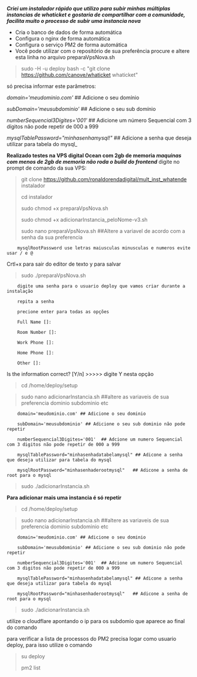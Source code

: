 ***Criei um instalador rápido que utilizo para subir minhas múltiplas instancias de whaticket e gostaria de compartilhar com a comunidade, facilita muito o processo de subir uma instancia nova***
- Cria o banco de dados de forma automática
- Configura o nginx de forma automática
- Configura o serviço PM2 de forma automática
- Você pode utilizar com o repositório de sua preferência procure e altere esta linha no arquivo preparaVpsNova.sh 
>sudo -H -u deploy bash -c "git clone https://github.com/canove/whaticket whaticket"

só precisa informar este parâmetros:

_domain='meudominio.com'_ ## Adicione o seu domínio

_subDomain='meusubdominio'_ ## Adicione o seu sub domínio 

_numberSequencial3Digites='001'_  ## Adicione um número Sequencial com 3 dígitos não pode repetir de 000 a 999

_mysqlTablePassword="minhasenhamysql!"_ ## Adicione a senha que deseja utilizar para tabela do mysql_

**Realizado testes na VPS digital Ocean com 2gb de memoria _maquinas com menos de 2gb de memoria não roda o build do frontend_**
        digite no prompt de comando da sua VPS:

> git clone https://github.com/ronaldorendadigital/mult_inst_whatende instalador
> 
> cd instalador
> 
> sudo chmod +x preparaVpsNova.sh
> 
> sudo chmod +x  adicionarInstancia_peloNome-v3.sh
> 
> sudo nano preparaVpsNova.sh  ##Altere a variavel de acordo com a senha da sua preferencia 
        
        mysqlRootPassword use letras maiusculas minusculas e numeros evite usar / e @

Crtl+x para sair do editor de texto y para salvar

>sudo ./preparaVpsNova.sh
 
        digite uma senha para o usuario deploy que vamos criar durante a instalação
        
        repita a senha
        
        precione enter para todas as opções
        
        Full Name []:
        
        Room Number []:
        
        Work Phone []:
        
        Home Phone []:
        
        Other []:

Is the information correct? [Y/n] >>>>> digite Y nesta opção

>cd /home/deploy/setup

>sudo nano adicionarInstancia.sh      ##altere as variaveis de sua preferencia dominio subdominio etc

        domain='meudominio.com' ## Adicione o seu dominio
        
        subDomain='meusubdominio' ## Adicione o seu sub dominio não pode repetir 
        
        numberSequencial3Digites='001'  ## Adcione um numero Sequencial com 3 digitos não pode repetir de 000 a 999
        
        mysqlTablePassword="minhasenhadatabelamysql" ## Adicone a senha que deseja utilizar para tabela do mysql
        
        mysqlRootPassword="minhasenhaderootmysql"	## Adicone a senha de root para o mysql 

>sudo ./adicionarInstancia.sh

**Para adicionar mais uma instancia é só repetir**

>cd /home/deploy/setup

>sudo nano adicionarInstancia.sh      ##altere as variaveis de sua preferencia dominio subdominio etc

        domain='meudominio.com' ## Adicione o seu dominio
        
        subDomain='meusubdominio' ## Adicione o seu sub dominio não pode repetir 
        
        numberSequencial3Digites='001'  ## Adcione um numero Sequencial com 3 digitos não pode repetir de 000 a 999
        
        mysqlTablePassword="minhasenhadatabelamysql" ## Adicone a senha que deseja utilizar para tabela do mysql
        
        mysqlRootPassword="minhasenhaderootmysql"	## Adicone a senha de root para o mysql 

>sudo ./adicionarInstancia.sh


utilize o cloudflare apontando o ip para os subdomio que aparece ao final do comando

para verificar a lista de processos do PM2 precisa logar como usuario deploy, para isso utilize o comando 

> su deploy
> 
> pm2 list
